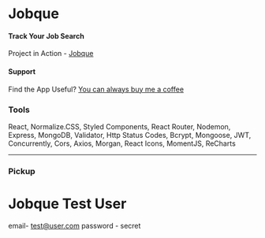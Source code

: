 # Jobque

#### Track Your Job Search

Project in Action - [Jobque](https://jobque-prod.herokuapp.com)

#### Support

Find the App Useful? [You can always buy me a coffee](https://www.buymeacoffee.com/miadugas)

### Tools

React, Normalize.CSS, Styled Components, React Router, Nodemon, Express, MongoDB, Validator, Http Status Codes, Bcrypt, Mongoose, JWT, Concurrently, Cors, Axios, Morgan, React Icons, MomentJS, ReCharts

---

### Pickup

# Jobque Test User

email- test@user.com
password - secret
